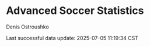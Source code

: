 # Advanced Soccer Statistics
Denis Ostroushko

<!-- gfm -->

Last successful data update: 2025-07-05 11:19:34 CST

